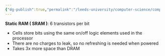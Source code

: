 ```yaml
---
{"dg-publish":true,"permalink":"/leeds-university/computer-science/compulsory-modules/computer-architecture/section-9-memory/definitions/static-ram/","tags":["Definition"]}
---
```


**Static RAM ( SRAM )**:
6 transistors per bit
- Cells store bits using the same on/off logic elements used in the processor
- There are no charges to leak, so no refreshing is needed when powered
- Takes 3x more space than DRAM
